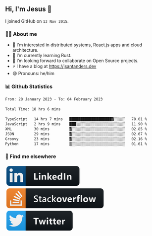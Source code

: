 ## Hi, I'm Jesus 👋

I joined GitHub on `13 Nov 2015`.

<!-- Talking about you -->

### 👨‍💻 About me

- 👦 I'm interested in distributed systems, React.js apps and cloud architecture.
- 🌱 I’m currently learning Rust.
- 👯 I’m looking forward to collaborate on Open Source projects.
- ⚡️ I have a blog at <https://jsantanders.dev>
- 😄 Pronouns: he/him

### 📊 Github Statistics

<!--START_SECTION:waka-->

```text
From: 28 January 2023 - To: 04 February 2023

Total Time: 18 hrs 6 mins

TypeScript   14 hrs 7 mins   ███████████████████▓░░░░░   78.01 %
JavaScript   2 hrs 9 mins    ███░░░░░░░░░░░░░░░░░░░░░░   11.90 %
XML          30 mins         ▓░░░░░░░░░░░░░░░░░░░░░░░░   02.85 %
JSON         29 mins         ▓░░░░░░░░░░░░░░░░░░░░░░░░   02.67 %
Groovy       23 mins         ▓░░░░░░░░░░░░░░░░░░░░░░░░   02.16 %
Python       17 mins         ▒░░░░░░░░░░░░░░░░░░░░░░░░   01.61 %
```

<!--END_SECTION:waka-->

### 📢 Find me elsewhere

<p>
  <a target="_blank" href="https://linkedin.com/in/jsantanders">
    <img src="https://github.com/jsantanders/jsantanders/blob/master/img/linkedin.svg" alt="LinkedIn" style="vertical-align:top; margin:4px">
  </a>
  
  <a target="_blank" href="https://stackoverflow.com/users/7318331/jesus-santander">
    <img src="https://github.com/jsantanders/jsantanders/blob/master/img/stackoverflow.svg" alt="StackOverflow" style="vertical-align:top; margin:4px">
  </a>
  
  <a target="_blank" href="http://twitter.com/jsantanders">
    <img src="https://github.com/jsantanders/jsantanders/blob/master/img/twitter.svg" alt="Twitter" style="vertical-align:top; margin:4px">
  </a>
</p>
